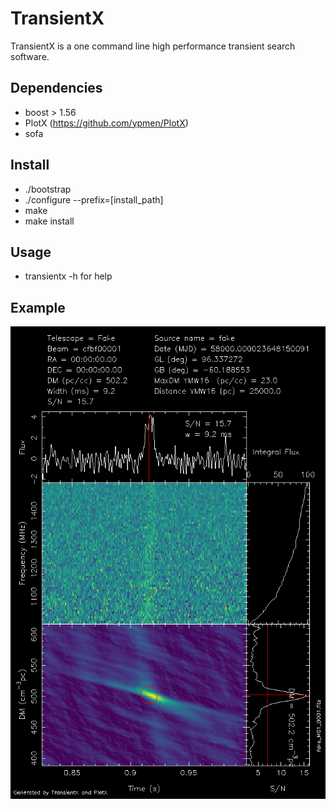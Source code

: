 # TransientX

TransientX is a one command line high performance transient search software.

## Dependencies

- boost > 1.56
- PlotX (https://github.com/ypmen/PlotX)
- sofa

## Install

- ./bootstrap
- ./configure --prefix=[install_path]
- make
- make install

## Usage

- transientx -h for help

## Example

![exmaple](examples/example.png)

